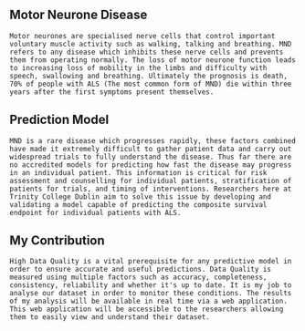 ## Motor Neurone Disease
	Motor neurones are specialised nerve cells that control important voluntary muscle activity such as walking, talking and breathing. MND refers to any disease which inhibits these nerve cells and prevents them from operating normally. The loss of motor neurone function leads to increasing loss of mobility in the limbs and difficulty with speech, swallowing and breathing. Ultimately the prognosis is death, 70% of people with ALS (The most common form of MND) die within three years after the first symptoms present themselves.

## Prediction Model
	MND is a rare disease which progresses rapidly, these factors combined have made it extremely difficult to gather patient data and carry out widespread trials to fully understand the disease. Thus far there are no accredited models for predicting how fast the disease may progress in an individual patient. This information is critical for risk assessment and counselling for individual patients, stratification of patients for trials, and timing of interventions. Researchers here at Trinity College Dublin aim to solve this issue by developing and validating a model capable of predicting the composite survival endpoint for individual patients with ALS. 

## My Contribution
	High Data Quality is a vital prerequisite for any predictive model in order to ensure accurate and useful predictions. Data Quality is measured using multiple factors such as accuracy, completeness, consistency, reliability and whether it's up to date. It is my job to analyse our dataset in order to monitor these conditions. The results of my analysis will be available in real time via a web application. This web application will be accessible to the researchers allowing them to easily view and understand their dataset.


